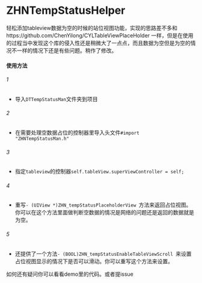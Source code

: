 # ZHNTempStatusHelper
轻松添加tableview数据为空的时候的站位视图功能，实现的思路差不多和https://github.com/ChenYilong/CYLTableViewPlaceHolder 一样，但是在使用的过程当中发现这个库的侵入性还是稍微大了一点点，而且数据为空但是为空的情况不一样的情况下还是有些问题。稍作了修改。

#### 使用方法

###### 1
+ 导入`DTTempStatusMan`文件夹到项目

###### 2
+ 在需要处理空数据占位的控制器里导入头文件`#import "ZHNTempStatusMan.h"`

###### 3
+ 指定`tableview`的控制器`self.tableView.superViewController = self;`

###### 4
+ 重写`- (UIView *)ZHN_tempStatusPlaceholderView `方法来返回占位视图。你可以在这个方法里面做判断空数据的情况是网络的问题还是返回的数据就是为空。

###### 5
+ 还提供了一个方法`- (BOOL)ZHN_tempStatusEnableTableViewScroll `来设置占位视图显示的情况下是否可以滑动。你可以重写这个方法来设置。

如何还有疑问你可以看看demo里的代码。或者提issue
